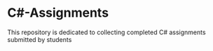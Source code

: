 # C#-Assignments
This repository is dedicated to collecting completed C# assignments submitted by students
